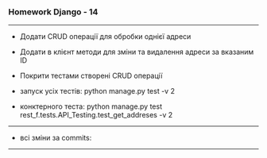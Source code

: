 ### Homework Django - 14

---

 - Додати CRUD операції для обробки однієї адреси
 - Додати в клієнт методи для зміни та видалення адреси за вказаним ID
 - Покрити тестами створені СRUD операції

 - запуск усіх тестів: python manage.py test -v 2
 - конктерного теста: python manage.py test rest_f.tests.API_Testing.test_get_addreses -v 2

---

- всі зміни за commits:

---
